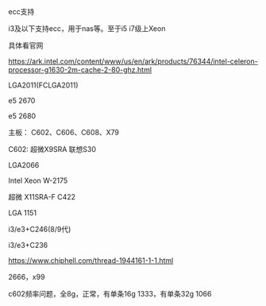 ecc支持

i3及以下支持ecc，用于nas等。至于i5 i7级上Xeon

具体看官网

https://ark.intel.com/content/www/us/en/ark/products/76344/intel-celeron-processor-g1630-2m-cache-2-80-ghz.html



LGA2011(FCLGA2011)

e5 2670 

e5 2680

主板： C602、C606、C608、X79  

C602: 超微X9SRA 联想S30



LGA2066

 Intel Xeon W-2175 

超微 X11SRA-F C422



LGA 1151

i3/e3+C246(8/9代)

i3/e3+C236



https://www.chiphell.com/thread-1944161-1-1.html



2666，x99

c602频率问题，全8g，正常，有单条16g 1333，有单条32g 1066